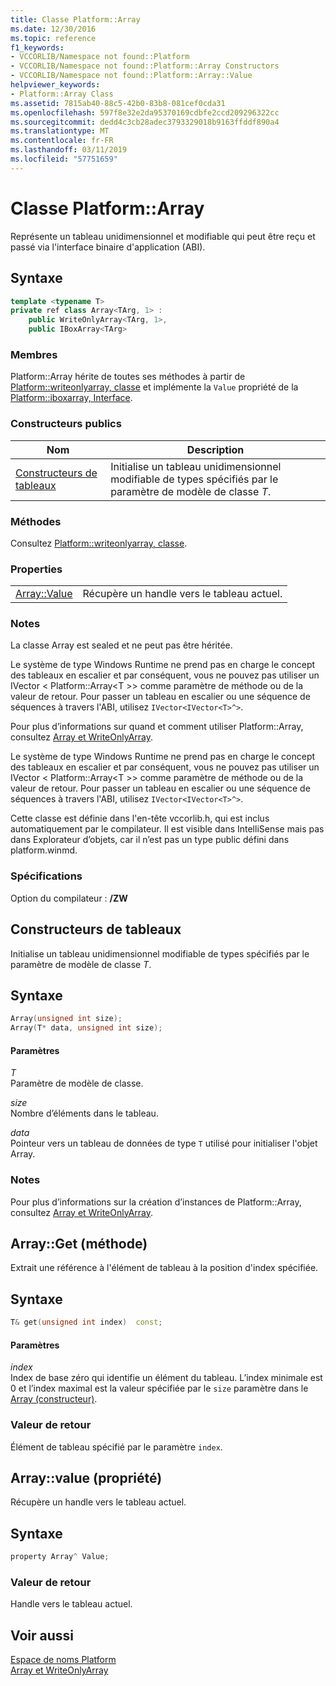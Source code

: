```yaml
---
title: Classe Platform::Array
ms.date: 12/30/2016
ms.topic: reference
f1_keywords:
- VCCORLIB/Namespace not found::Platform
- VCCORLIB/Namespace not found::Platform::Array Constructors
- VCCORLIB/Namespace not found::Platform::Array::Value
helpviewer_keywords:
- Platform::Array Class
ms.assetid: 7815ab40-88c5-42b0-83b8-081cef0cda31
ms.openlocfilehash: 597f8e32e2da95370169cdbfe2ccd209296322cc
ms.sourcegitcommit: dedd4c3cb28adec3793329018b9163ffddf890a4
ms.translationtype: MT
ms.contentlocale: fr-FR
ms.lasthandoff: 03/11/2019
ms.locfileid: "57751659"
---
```

# <a name="platformarray-class"></a>Classe Platform::Array

Représente un tableau unidimensionnel et modifiable qui peut être reçu et passé via l'interface binaire d'application (ABI).

## <a name="syntax"></a>Syntaxe

```cpp
template <typename T>
private ref class Array<TArg, 1> :
    public WriteOnlyArray<TArg, 1>,
    public IBoxArray<TArg>
```

### <a name="members"></a>Membres

Platform::Array hérite de toutes ses méthodes à partir de [Platform::writeonlyarray, classe](../cppcx/platform-writeonlyarray-class.md) et implémente la `Value` propriété de la [Platform::iboxarray, Interface](../cppcx/platform-iboxarray-interface.md).

### <a name="public-constructors"></a>Constructeurs publics

|Nom|Description|
|----------|-----------------|
|[Constructeurs de tableaux](#ctor)|Initialise un tableau unidimensionnel modifiable de types spécifiés par le paramètre de modèle de classe *T*.|

### <a name="methods"></a>Méthodes

Consultez [Platform::writeonlyarray, classe](../cppcx/platform-writeonlyarray-class.md).

### <a name="properties"></a>Properties

|||
|-|-|
|[Array::Value](#value)|Récupère un handle vers le tableau actuel.|

### <a name="remarks"></a>Notes

La classe Array est sealed et ne peut pas être héritée.

Le système de type Windows Runtime ne prend pas en charge le concept des tableaux en escalier et par conséquent, vous ne pouvez pas utiliser un IVector < Platform::Array\<T >> comme paramètre de méthode ou de la valeur de retour. Pour passer un tableau en escalier ou une séquence de séquences à travers l'ABI, utilisez `IVector<IVector<T>^>`.

Pour plus d’informations sur quand et comment utiliser Platform::Array, consultez [Array et WriteOnlyArray](../cppcx/array-and-writeonlyarray-c-cx.md).

Le système de type Windows Runtime ne prend pas en charge le concept des tableaux en escalier et par conséquent, vous ne pouvez pas utiliser un IVector < Platform::Array\<T >> comme paramètre de méthode ou de la valeur de retour. Pour passer un tableau en escalier ou une séquence de séquences à travers l'ABI, utilisez `IVector<IVector<T>^>`.

Cette classe est définie dans l'en-tête vccorlib.h, qui est inclus automatiquement par le compilateur. Il est visible dans IntelliSense mais pas dans Explorateur d’objets, car il n’est pas un type public défini dans platform.winmd.

### <a name="requirements"></a>Spécifications

Option du compilateur : **/ZW**

## <a name="ctor"></a>  Constructeurs de tableaux

Initialise un tableau unidimensionnel modifiable de types spécifiés par le paramètre de modèle de classe *T*.

## <a name="syntax"></a>Syntaxe

```cpp
Array(unsigned int size);
Array(T* data, unsigned int size);
```

#### <a name="parameters"></a>Paramètres

*T*<br/>
Paramètre de modèle de classe.

*size*<br/>
Nombre d’éléments dans le tableau.

*data*<br/>
Pointeur vers un tableau de données de type `T` utilisé pour initialiser l'objet Array.

### <a name="remarks"></a>Notes

Pour plus d’informations sur la création d’instances de Platform::Array, consultez [Array et WriteOnlyArray](../cppcx/array-and-writeonlyarray-c-cx.md).

## <a name="get"></a>  Array::Get (méthode)

Extrait une référence à l'élément de tableau à la position d'index spécifiée.

## <a name="syntax"></a>Syntaxe

```cpp
T& get(unsigned int index)  const;
```

#### <a name="parameters"></a>Paramètres

*index*<br/>
Index de base zéro qui identifie un élément du tableau. L’index minimale est 0 et l’index maximal est la valeur spécifiée par le `size` paramètre dans le [Array (constructeur)](#ctor).

### <a name="return-value"></a>Valeur de retour

Élément de tableau spécifié par le paramètre `index`.

## <a name="value"></a>  Array::value (propriété)

Récupère un handle vers le tableau actuel.

## <a name="syntax"></a>Syntaxe

```cpp
property Array^ Value;
```

### <a name="return-value"></a>Valeur de retour

Handle vers le tableau actuel.

## <a name="see-also"></a>Voir aussi

[Espace de noms Platform](../cppcx/platform-namespace-c-cx.md)<br/>
[Array et WriteOnlyArray](../cppcx/array-and-writeonlyarray-c-cx.md)
